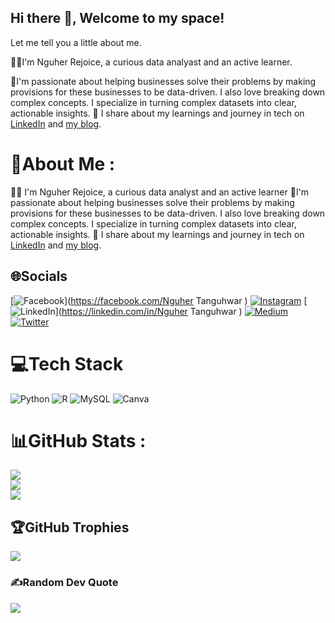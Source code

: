 ## Hi there 👋, Welcome to my space!

Let me tell you a little about me.

👩‍💻I'm Nguher Rejoice, a curious data analyast and an active learner.

🌱I'm passionate about helping businesses solve their problems by making provisions for these businesses to be data-driven. I also love breaking down complex concepts. I specialize in turning complex datasets into clear, actionable insights.
🌷 I share about my learnings and journey in tech on [LinkedIn](https://www.linkedin.com/in/nguhert?utm_source=share&utm_campaign=share_via&utm_content=profile&utm_medium=android_app) and [my blog](https://medium.com/@nguhert).

<!-- !
[![GitHub Stats](https://github-readme-stats.vercel.app/api?username=Nguher&theme=vision-friendly-dark&show_icons=true&hide_border=true&count_private=true)](https://github.com/Nguher/github-readme-stats)


🌱 Exploring new technologies and tools while also writing about them.

🚀 Telling data stories that make an impact.

📖 Enlightening fellow data folks and business owners on important data concepts.

 📫 How to reach me: ...
- 😄 Pronouns: ...
- ⚡ Fun fact: ...
-->
# 💫About Me :
👩‍💻 I'm Nguher Rejoice, a curious data analyst and an active learner 
🌱I'm passionate about helping businesses solve their problems by making provisions for these businesses to be data-driven. I also love breaking down complex concepts. I specialize in turning complex datasets into clear, actionable insights.
🌷 I share about my learnings and journey in tech on [LinkedIn](https://www.linkedin.com/in/nguhert?utm_source=share&utm_campaign=share_via&utm_content=profile&utm_medium=android_app) and [my blog](https://medium.com/@nguhert).

## 🌐Socials
[![Facebook](https://img.shields.io/badge/Facebook-%231877F2.svg?logo=Facebook&logoColor=white)](https://facebook.com/Nguher Tanguhwar ) [![Instagram](https://img.shields.io/badge/Instagram-%23E4405F.svg?logo=Instagram&logoColor=white)](https://instagram.com/nguhert) [![LinkedIn](https://img.shields.io/badge/LinkedIn-%230077B5.svg?logo=linkedin&logoColor=white)](https://linkedin.com/in/Nguher Tanguhwar ) [![Medium](https://img.shields.io/badge/Medium-12100E?logo=medium&logoColor=white)](https://medium.com/@nguhert) [![Twitter](https://img.shields.io/badge/Twitter-%231DA1F2.svg?logo=Twitter&logoColor=white)](https://twitter.com/Ngu_her) 

# 💻Tech Stack
![Python](https://img.shields.io/badge/python-3670A0?style=plastic&logo=python&logoColor=ffdd54) ![R](https://img.shields.io/badge/r-%23276DC3.svg?style=plastic&logo=r&logoColor=white) ![MySQL](https://img.shields.io/badge/mysql-%2300f.svg?style=plastic&logo=mysql&logoColor=white) ![Canva](https://img.shields.io/badge/Canva-%2300C4CC.svg?style=plastic&logo=Canva&logoColor=white)
# 📊GitHub Stats :
![](https://github-readme-stats.vercel.app/api?username=Nguher&theme=radical&hide_border=false&include_all_commits=false&count_private=false)<br/>
![](https://github-readme-streak-stats.herokuapp.com/?user=Nguher&theme=radical&hide_border=false)<br/>
![](https://github-readme-stats.vercel.app/api/top-langs/?username=Nguher&theme=radical&hide_border=false&include_all_commits=false&count_private=false&layout=compact)

## 🏆GitHub Trophies
![](https://github-trophies.vercel.app/?username=Nguher&theme=radical&no-frame=false&no-bg=false&margin-w=4)

### ✍️Random Dev Quote
![](https://quotes-github-readme.vercel.app/api?type=vetical&theme=radical)

